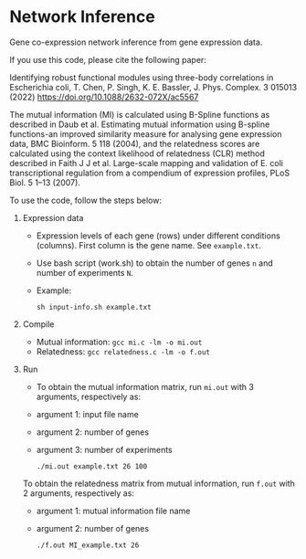 # Network Inference

Gene co-expression network inference from gene expression data.

If you use this code, please cite the following paper: 

Identifying robust functional modules using three-body correlations in Escherichia coli,
T. Chen, P. Singh, K. E. Bassler, J. Phys. Complex. 3 015013 (2022)
https://doi.org/10.1088/2632-072X/ac5567 

The mutual information (MI) is calculated using B-Spline functions as described in Daub et al. Estimating mutual information using B-spline functions-an improved similarity measure for analysing gene expression data, BMC Bioinform. 5 118 (2004), and the relatedness scores are calculated using the context likelihood of relatedness (CLR) method described in Faith J J et al. Large-scale mapping and validation of E. coli transcriptional regulation from a compendium of expression profiles, PLoS Biol. 5 1–13 (2007).

To use the code, follow the steps below:

1. Expression data

	* Expression levels of each gene (rows) under different conditions (columns). First column is the gene name. See `example.txt`. 
	* Use bash script (work.sh) to obtain the number of genes `n` and number of experiments `N`. 
	* Example:

		`sh input-info.sh example.txt` 


2. Compile

	* Mutual information: 
		`gcc mi.c -lm -o mi.out`
	* Relatedness:
		`gcc relatedness.c -lm -o f.out`


3. Run
	* To obtain the mutual information matrix, run `mi.out` with 3 arguments, respectively as:
	* argument 1: input file name
	* argument 2: number of genes
	* argument 3: number of experiments

		`./mi.out example.txt 26 100`

	To obtain the relatedness matrix from mutual information, run `f.out` with 2 arguments, respectively as:
	* argument 1: mutual information file name
	* argument 2: number of genes

		`./f.out MI_example.txt 26`
